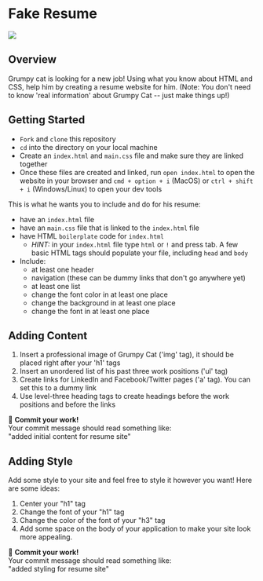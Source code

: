 # Fake Resume

![](https://imgur.com/gpMfn6n.png)

## Overview
Grumpy cat is looking for a new job! Using what you know about HTML and CSS, help him by creating a resume website for him. (Note: You don't need to know 'real information' about Grumpy Cat -- just make things up!)

## Getting Started
- `Fork` and `clone` this repository
- `cd` into the directory on your local machine
- Create an `index.html` and `main.css` file and make sure they are linked together
- Once these files are created and linked, run `open index.html` to open the website in your browser and `cmd + option + i` (MacOS) or `ctrl + shift + i` (Windows/Linux) to open your dev tools

This is what he wants you to include and do for his resume:

- have an `index.html` file
- have an `main.css` file that is linked to the `index.html` file
- have HTML `boilerplate` code for `index.html`
  - _HINT:_ in your `index.html` file type `html` or `!` and press tab. A few basic HTML tags should populate your file, including `head` and `body`
- Include:
  - at least one header
  - navigation (these can be dummy links that don't go anywhere yet)
  - at least one list
  - change the font color in at least one place
  - change the background in at least one place
  - change the font in at least one place



## Adding Content
1. Insert a professional image of Grumpy Cat ('img' tag), it should be placed right after your 'h1' tags
1. Insert an unordered list of his past three work positions ('ul' tag)
1. Create links for LinkedIn and Facebook/Twitter pages ('a' tag). You can set this to a dummy link
1. Use level-three heading tags to create headings before the work positions and before the links

:red_circle: **Commit your work!** <br>
Your commit message should read something like: <br>
"added initial content for resume site"

## Adding Style
Add some style to your site and feel free to style it however you want! Here are some ideas:

1. Center your "h1" tag
1. Change the font of your "h1" tag
1. Change the color of the font of your "h3" tag
1. Add some space on the body of your application to make your site look more appealing.

:red_circle: **Commit your work!** <br>
Your commit message should read something like: <br>
"added styling for resume site"


